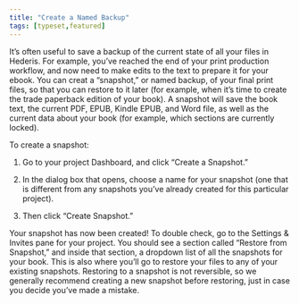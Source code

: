 ```yaml
---
title: "Create a Named Backup"
tags: [typeset,featured]
---
```

 
<html><body><section data-type="chapter" class="hsecchapter" data-hederis-type="hsecchapter" id="snapshots" data-pi-attrs="id:snapshots; data-tags: typeset,featured;" role="doc-chapter" data-tags="typeset,featured" data-author-name=" " data-book-title=" " title="Create a Named Backup"><p class="hblkp" data-hederis-type="hblkp" id="ppvz2iz1B">It&#8217;s often useful to save a backup of the current state of all your files in Hederis. For example, you&#8217;ve reached the end of your print production workflow, and now need to make edits to the text to prepare it for your ebook. You can creat a &#8220;snapshot,&#8221; or named backup, of your final print files, so that you can restore to it later (for example, when it&#8217;s time to create the trade paperback edition of your book). A snapshot will save the book text, the current PDF, EPUB, Kindle EPUB, and Word file, as well as the current data about your book (for example, which sections are currently locked). </p><p class="hblkp" data-hederis-type="hblkp" id="phwJSRSSF">To create a snapshot:</p><ol class="hwprnumlist" data-hederis-type="hwprnumlist" id="pbAsaNMGb"><li class="hblkoli" data-hederis-type="hblkoli" id="liQZQYO7A7"><p class="hblkoli" data-hederis-type="hblklip" id="pNKCQKswq">Go to your project Dashboard, and click &#8220;Create a Snapshot.&#8221;</p></li><li class="hblkoli" data-hederis-type="hblkoli" id="liTxrnBuiA"><p class="hblkoli" data-hederis-type="hblklip" id="p7cDWWFj6">In the dialog box that opens, choose a name for your snapshot (one that is different from any snapshots you&#8217;ve already created for this particular project). </p></li><li class="hblkoli" data-hederis-type="hblkoli" id="liO6VEWHv4"><p class="hblkoli" data-hederis-type="hblklip" id="pmc6hqVEY">Then click &#8220;Create Snapshot.&#8221;</p></li></ol><p class="hblkp" data-hederis-type="hblkp" id="pLrlYclj5">Your snapshot has now been created! To double check, go to the Settings &amp; Invites pane for your project. You should see a section called &#8220;Restore from Snapshot,&#8221; and inside that section, a dropdown list of all the snapshots for your book. This is also where you&#8217;ll go to restore your files to any of your existing snapshots. Restoring to a snapshot is not reversible, so we generally recommend creating a new snapshot before restoring, just in case you decide you&#8217;ve made a mistake.</p></section></body></html>
